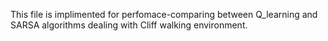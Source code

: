 This file is implimented for perfomace-comparing between Q_learning and SARSA algorithms dealing with Cliff walking environment.
